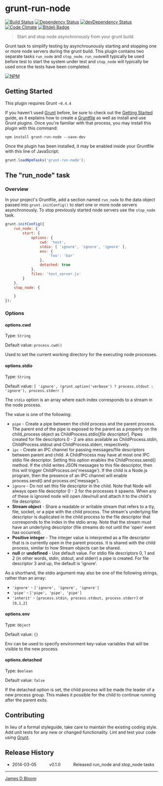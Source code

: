 # grunt-run-node 
[![Build Status](https://secure.travis-ci.org/jamesdbloom/grunt-run-node.png?branch=master)](http://travis-ci.org/jamesdbloom/grunt-run-node) [![Dependency Status](https://david-dm.org/jamesdbloom/grunt-run-node.png)](https://david-dm.org/jamesdbloom/grunt-run-node) [![devDependency Status](https://david-dm.org/jamesdbloom/grunt-run-node/dev-status.png)](https://david-dm.org/jamesdbloom/grunt-run-node#info=devDependencies) [![Code Climate](https://codeclimate.com/github/jamesdbloom/grunt-run-node.png)](https://codeclimate.com/github/jamesdbloom/grunt-run-node)
[![Bitdeli Badge](https://d2weczhvl823v0.cloudfront.net/jamesdbloom/grunt-run-node/trend.png)](https://bitdeli.com/free "Bitdeli Badge")


> Start and stop node asynchronously from your grunt build.

Grunt task to simplify testing by asynchrounously starting and stopping one or more node servers during the grunt build.  This plugin contains two separate tasks `run_node` and `stop_node`.  `run_node`will typically be used before test to start the system under test and `stop_node` will typically be used once the tests have been completed.

[![NPM](https://nodei.co/npm/grunt-run-node.png?downloads=true&stars=true)](https://nodei.co/npm/grunt-run-node/)

## Getting Started
This plugin requires Grunt `~0.4.4`

If you haven't used [Grunt](http://gruntjs.com/) before, be sure to check out the [Getting Started](http://gruntjs.com/getting-started) guide, as it explains how to create a [Gruntfile](http://gruntjs.com/sample-gruntfile) as well as install and use Grunt plugins. Once you're familiar with that process, you may install this plugin with this command:

```shell
npm install grunt-run-node --save-dev
```

Once the plugin has been installed, it may be enabled inside your Gruntfile with this line of JavaScript:

```js
grunt.loadNpmTasks('grunt-run-node');
```

## The "run_node" task

### Overview
In your project's Gruntfile, add a section named `run_node` to the data object passed into `grunt.initConfig()` to start one or more node servers asynchronously.  To stop previously started node servers use the `stop_node` task.

```js
grunt.initConfig({
    run_node: {
        start: {
            options: {
                cwd: 'test',
                stdio: [ 'ignore', 'ignore', 'ignore' ],
                env: {
                    'foo': 'bar'
                },
                detached: true
            },
            files: 'test_server.js'
        }
    },
    stop_node: {

    }
});
```

### Options

#### options.cwd
Type: `String`

Default value: `process.cwd()`

Used to set the current working directory for the executing node processes.

#### options.stdio
Type: `String`

Default value: `[ 'ignore', (grunt.option('verbose') ? process.stdout : 'ignore'), process.stderr ]`

The `stdio` option is an array where each index corresponds to a stream in the node process.

The value is one of the following:

* `pipe` - Create a pipe between the child process and the parent process. The parent end of the pipe is exposed to the parent as a property on the child_process object as ChildProcess.stdio[*file descriptor*]. Pipes created for file descriptors 0 - 2 are also available as ChildProcess.stdin, ChildProcess.stdout and ChildProcess.stderr, respectively.
* `ipc` - Create an IPC channel for passing messages/file descriptors between parent and child. A ChildProcess may have at most one IPC stdio file descriptor. Setting this option enables the ChildProcess.send() method. If the child writes JSON messages to this file descriptor, then this will trigger ChildProcess.on('message'). If the child is a Node.js program, then the presence of an IPC channel will enable process.send() and process.on('message').
* `ignore` - Do not set this file descriptor in the child. Note that Node will always open file descriptor 0 - 2 for the processes it spawns. When any of these is ignored node will open /dev/null and attach it to the child's file descriptor.
* **Stream object** - Share a readable or writable stream that refers to a tty, file, socket, or a pipe with the child process. The stream's underlying file descriptor is duplicated in the child process to the file descriptor that corresponds to the index in the stdio array. Note that the stream must have an underlying descriptor (file streams do not until the 'open' event has occurred).
* **Positive integer** - The integer value is interpreted as a file descriptor that is is currently open in the parent process. It is shared with the child process, similar to how Stream objects can be shared.
* **null** or **undefined** - Use default value. For stdio file descriptors 0, 1 and 2 (in other words, stdin, stdout, and stderr) a pipe is created. For file descriptor 3 and up, the default is 'ignore'.

As a shorthand, the stdio argument may also be one of the following strings, rather than an array:

* `'ignore'` - `['ignore', 'ignore', 'ignore']`
* `'pipe'` - `['pipe', 'pipe', 'pipe']`
* `'inherit'` - `[process.stdin, process.stdout, process.stderr]` or `[0,1,2]`

#### options.env
Type: `Object`

Default value: `{}`

Env can be used to specify environment key-value variables that will be visible to the new process.

#### options.detached
Type: `Boolean`

Default value: `false`

If the detached option is set, the child process will be made the leader of a new process group. This makes it possible for the child to continue running after the parent exits.

## Contributing
In lieu of a formal styleguide, take care to maintain the existing coding style. Add unit tests for any new or changed functionality. Lint and test your code using [Grunt](http://gruntjs.com/).

## Release History
 * 2014-03-05   v0.1.0   Released run_node and stop_node tasks

---

[James D Bloom](http://blog.jamesdbloom.com)
